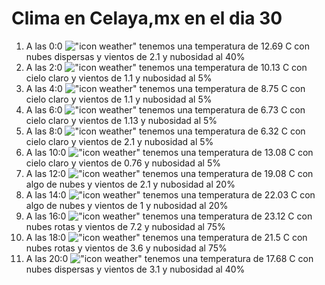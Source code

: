 # Clima en Celaya,mx en el dia 30

1. A las 0:0 !["icon weather"](http://openweathermap.org/img/w/03n.png) tenemos una temperatura de 12.69 C con nubes dispersas y  vientos de 2.1 y nubosidad al 40%
1. A las 2:0 !["icon weather"](http://openweathermap.org/img/w/01n.png) tenemos una temperatura de 10.13 C con cielo claro y  vientos de 1.1 y nubosidad al 5%
1. A las 4:0 !["icon weather"](http://openweathermap.org/img/w/01n.png) tenemos una temperatura de 8.75 C con cielo claro y  vientos de 1.1 y nubosidad al 5%
1. A las 6:0 !["icon weather"](http://openweathermap.org/img/w/01n.png) tenemos una temperatura de 6.73 C con cielo claro y  vientos de 1.13 y nubosidad al 5%
1. A las 8:0 !["icon weather"](http://openweathermap.org/img/w/01d.png) tenemos una temperatura de 6.32 C con cielo claro y  vientos de 2.1 y nubosidad al 5%
1. A las 10:0 !["icon weather"](http://openweathermap.org/img/w/01d.png) tenemos una temperatura de 13.08 C con cielo claro y  vientos de 0.76 y nubosidad al 5%
1. A las 12:0 !["icon weather"](http://openweathermap.org/img/w/02d.png) tenemos una temperatura de 19.08 C con algo de nubes y  vientos de 2.1 y nubosidad al 20%
1. A las 14:0 !["icon weather"](http://openweathermap.org/img/w/02d.png) tenemos una temperatura de 22.03 C con algo de nubes y  vientos de 1 y nubosidad al 20%
1. A las 16:0 !["icon weather"](http://openweathermap.org/img/w/04d.png) tenemos una temperatura de 23.12 C con nubes rotas y  vientos de 7.2 y nubosidad al 75%
1. A las 18:0 !["icon weather"](http://openweathermap.org/img/w/04d.png) tenemos una temperatura de 21.5 C con nubes rotas y  vientos de 3.6 y nubosidad al 75%
1. A las 20:0 !["icon weather"](http://openweathermap.org/img/w/03n.png) tenemos una temperatura de 17.68 C con nubes dispersas y  vientos de 3.1 y nubosidad al 40%
